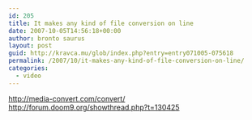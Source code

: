 ```yaml
---
id: 205
title: It makes any kind of file conversion on line
date: 2007-10-05T14:56:18+00:00
author: bronto saurus
layout: post
guid: http://kravca.mu/glob/index.php?entry=entry071005-075618
permalink: /2007/10/it-makes-any-kind-of-file-conversion-on-line/
categories:
  - video
---
```

<a href="http://media-convert.com/convert/" target="_blank" >http://media-convert.com/convert/</a>  
<a href="http://forum.doom9.org/showthread.php?t=130425" target="_blank" >http://forum.doom9.org/showthread.php?t=130425</a>